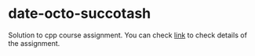 # date-octo-succotash
Solution to cpp course assignment. 
You can check  [link]([https://www.google.com](https://github.com/necatiergin/cpp_kursu_odevleri/blob/master/date_odevi.md))
 to check details of the assignment. 

